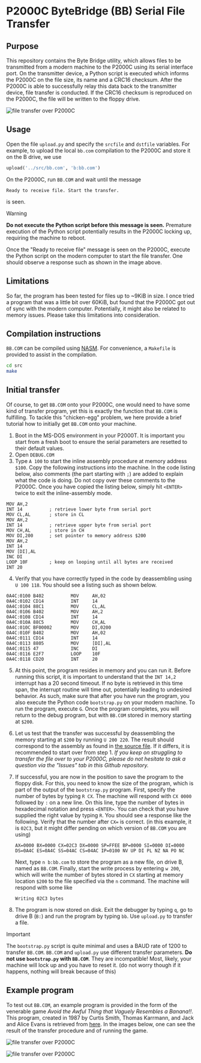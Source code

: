 # P2000C ByteBridge (BB) Serial File Transfer

## Purpose
This repository contains the Byte Bridge utility, which allows files to be
transmitted from a modern machine to the P2000C using its serial interface port.
On the transmitter device, a Python script is executed which informs the P2000C
on the file size, its name and a CRC16 checksum. After the P2000C is able to
successfully relay this data back to the transmitter device, file transfer is
conducted. If the CRC16 checksum is reproduced on the P2000C, the file will be
written to the floppy drive.

![file transfer over P2000C](img/p2000c-bytebridge-transfer.jpg)

## Usage

Open the file `upload.py` and specify the `srcfile` and `dstfile` variables. For
example, to upload the local `bb.com` compilation to the P2000C and store it
on the B drive, we use

```python
upload('../src/bb.com', 'b:bb.com')
```

On the P2000C, run `BB.COM` and wait until the message

```
Ready to receive file. Start the transfer.
```

is seen. 

> [!WARNING]  
> **Do not execute the Python script before this message is seen.**
> Premature execution of the Python script potentially results in the P2000C
> locking up, requiring the machine to reboot.

Once the "Ready to receive file" message is seen on the P2000C, execute the
Python script on the modern computer to start the file transfer. One should
observe a response such as shown in the image above.

## Limitations

So far, the program has been tested for files up to ~9KiB in size. I once tried
a program that was a little bit over 60KiB, but found that the P2000C got
out of sync with the modern computer. Potentially, it might also be related to
memory issues. Please take this limitations into consideration.

## Compilation instructions

`BB.COM` can be compiled using [NASM](https://www.nasm.us/). For convenience,
a `Makefile` is provided to assist in the compilation.

```bash
cd src
make
```

## Initial transfer

Of course, to get `BB.COM` onto your P2000C, one would need to have some kind of
transfer program, yet this is exactly the function that `BB.COM` is fulfilling.
To tackle this "chicken-egg" problem, we here provide a brief tutorial how to
initially get `BB.COM` onto your machine.

1. Boot in the MS-DOS environment in your P2000T. It is important you start
   from a fresh boot to ensure the serial parameters are resetted to their
   default values.
2. Open `DEBUG.COM`
3. Type `A 100` to start the inline assembly procedure at memory address `$100`.
   Copy the following instructions into the machine. In the code listing below,
   also comments (the part starting with `;`) are added to explain what the code
   is doing. Do not copy over these comments to the P2000C. Once you have copied
   the listing below, simply hit `<ENTER>` twice to exit the inline-assembly
   mode.

```
MOV AH,2
INT 14          ; retrieve lower byte from serial port
MOV CL,AL       ; store in CL
MOV AH,2        
INT 14          ; retrieve upper byte from serial port
MOV CH,AL       ; store in CH
MOV DI,200      ; set pointer to memory address $200
MOV AH,2
INT 14
MOV [DI],AL
INC DI
LOOP 10F        ; keep on looping until all bytes are received
INT 20
```

4. Verify that you have correctly typed in the code by deassembling using
   `U 100 118`. You should see a listing such as shown below.

```
0A4C:0100 B402          MOV     AH,02
0A4C:0102 CD14          INT     14
0A4C:0104 88C1          MOV     CL,AL
0A4C:0106 B402          MOV     AH,2
0A4C:0108 CD14          INT     14
0A4C:010A 88C5          MOV     CH,AL
0A4C:010C BF00002       MOV     DI,0200
0A4C:010F B402          MOV     AH,02
0A4C:0111 CD14          INT     14
0A4C:0113 8805          MOV     [DI],AL
0A4C:0115 47            INC     DI
0A4C:0116 E2F7          LOOP    10F
0A4C:0118 CD20          INT     20
```

5. At this point, the program resides in memory and you can run it. Before
   running this script, it is important to understand that the `INT 14,2`
   interrupt has a 20 second timeout. If no byte is retrieved in this time span,
   the interrupt routine will time out, potentially leading to undesired
   behavior. As such, make sure that after you have run the program, you also
   execute the Python code `bootstrap.py` on your modern machine. To run the
   program, execute `G`. Once the program completes, you will return to the
   debug program, but with `BB.COM` stored in memory starting at `$200`.
6. Let us test that the transfer was successful by deassembling the memory
   starting at `$200` by running `U 200 220`. The result should correspond to
   the assembly as found in [the source file](src/bb.asm). If it differs, it is
   recommended to start over from step 1. *If you keep on struggling to transfer
   the file over to your P2000C, please do not hesitate to ask a question via
   the "Issues" tab in this Github repository.*
7. If successful, you are now in the position to save the program to the floppy
   disk. For this, you need to know the size of the program, which is part of
   the output of the `bootstrap.py` program. First, specify the number of bytes
   by typing `R CX`. The machine will respond with `CX 0000` followed by `:` on
   a new line. On this line, type the number of bytes in hexadecimal notation
   and press `<ENTER>`. You can check that you have supplied the right value by
   typing `R`. You should see a response like the following. Verify that the
   number after `CX=` is correct. (in this example, it is `02C3`, but it might
   differ pending on which version of `BB.COM` you are using)

   ```
   AX=0000 BX=0000 CX=02C3 DX=0000 SP=FFEE BP=0000 SI=0000 DI=0000
   DS=0A4C ES=0A4C SS=04AC CS=04AC IP=0100 NV UP DI PL NZ NA PO NC
   ```
   
   Next, type `n b:bb.com` to store the program as a new file, on drive B, named
   as `BB.COM`. Finally, start the write process by entering `w 200`, which will
   write the number of bytes stored in `CX` starting at memory location `$200`
   to the file specified via the `n` command. The machine will respond with some
   like

   ```
   Writing 02C3 bytes
   ```

8. The program is now stored on disk. Exit the debugger by typing `q`, go to
   drive B (`B:`) and run the program by typing `bb`. Use `upload.py` to
   transfer a file.

> [!IMPORTANT]  
> The `bootstrap.py` script is quite minimal and uses a BAUD rate of 1200 to
> transfer `BB.COM`. `BB.COM` and `upload.py` use different transfer parameters.
> **Do not use `bootstrap.py` with `BB.COM`**. They are incompatible! Most,
> likely, your machine will lock up and you have to reset it. (do not worry
> though if it happens, nothing will break because of this)

## Example program

To test out `BB.COM`, an example program is provided in the form of the
venerable game *Avoid the Awful Thing that Vaguely Resembles a Banana!!*. This
program, created in 1987 by Curtis Smith, Thomas Karrmann, and Jack and Alice
Evans is retrieved from
[here](https://www.dosgames.com/game/avoid-the-awful-thing-that-vaguely-resembles-a-banana/).
In the images below, one can see the result of the transfer procedure and of
running the game.

![file transfer over P2000C](img/p2000c-bytebridge-transfer-example.jpg)

![file transfer over P2000C](img/p2000c-bytebridge-game-example.jpg)